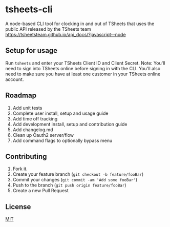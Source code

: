# tsheets-cli
A node-based CLI tool for clocking in and out of TSheets that uses the public API released by the TSheets team https://tsheetsteam.github.io/api_docs/?javascript--node

## Setup for usage
Run `tsheets` and enter your TSheets Client ID and Client Secret. Note: You'll need to sign into TSheets online before signing in with the CLI. You'll also need to make sure you have at least one customer in your TSheets online account.

## Roadmap
1. Add unit tests
2. Complete user install, setup and usage guide
3. Add time off tracking
4. Add development install, setup and contribution guide
5. Add changelog.md
6. Clean up Oauth2 server/flow
7. Add command flags to optionally bypass menu

## Contributing
1. Fork it.
2. Create your feature branch (`git checkout -b feature/fooBar`)
3. Commit your changes (`git commit -am 'Add some fooBar'`)
4. Push to the branch (`git push origin feature/fooBar`)
5. Create a new Pull Request

## License
[MIT](https://choosealicense.com/licenses/mit/)
